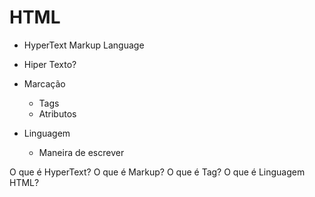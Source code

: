 # HTML
- HyperText Markup Language

- Hiper Texto?
- Marcação
  - Tags
  - Atributos
- Linguagem
  - Maneira de escrever

O que é HyperText?
O que é Markup?
O que é Tag?
O que é Linguagem HTML?